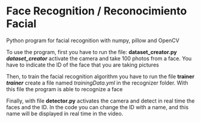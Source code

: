 # Face Recognition / Reconocimiento Facial
Python program for facial recognition with numpy, pillow and OpenCV

To use the program, first you have to run the file: **dataset_creator.py**  
***dataset_creator*** activate the camera and take 100 photos from a face. You have to indicate the ID of the face that you are taking pictures

Then, to train the facial recognition algorithm you have to run the file **trainer**
***trainer*** create a file named *trainingData.yml* in the recognizer folder. With this file the program is able to recognize a face

Finally, with file **detector.py** activates the camera and detect in real time the faces and the ID. In the code you can change the ID with a name, and this name will be displayed in real time in the video.
 